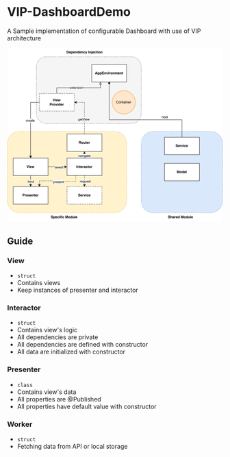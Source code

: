 # VIP-DashboardDemo

A Sample implementation of configurable Dashboard with use of VIP architecture

![](docs/dependency-injection.png)

## Guide

### View
- `struct`
- Contains views
- Keep instances of presenter and interactor

### Interactor
- `struct`
- Contains view's logic
- All dependencies are private
- All dependencies are defined with constructor 
- All data are initialized with constructor

### Presenter
- `class`
- Contains view's data
- All properties are @Published
- All properties have default value with constructor

### Worker
- `struct`
- Fetching data from API or local storage


